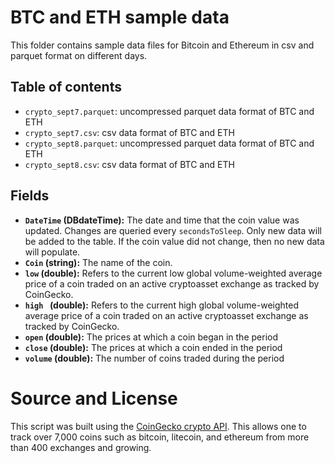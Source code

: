 # BTC and ETH sample data

This folder contains sample data files for Bitcoin and Ethereum in csv and parquet format on different days.

## Table of contents

- `crypto_sept7.parquet`: uncompressed parquet data format of BTC and ETH
- `crypto_sept7.csv`: csv data format of BTC and ETH
- `crypto_sept8.parquet`: uncompressed parquet data format of BTC and ETH
- `crypto_sept8.csv`: csv data format of BTC and ETH

## Fields

  - **`DateTime` (DBdateTime):** The date and time that the coin value was updated.  Changes are queried every `secondsToSleep`.  Only new data will be added to the table.  If the coin value did not change, then no new data will populate.
- **`Coin` (string):** The name of the coin.
- **`low` (double):** Refers to the current low global volume-weighted average price of a coin traded on an active cryptoasset exchange as tracked by CoinGecko.
- **`high ` (double):** Refers to the current high global volume-weighted average price of a coin traded on an active cryptoasset exchange as tracked by CoinGecko.
- **`open` (double):** The prices at which a coin began in the period
- **`close` (double):** The prices at which a coin ended in the period
- **`volume` (double):** The number of coins traded during the period


# Source and License

This script was built using the [CoinGecko crypto API](https://www.coingecko.com/).  This allows one to track over 7,000 coins such as bitcoin, litecoin, and ethereum from more than 400 exchanges and growing.
